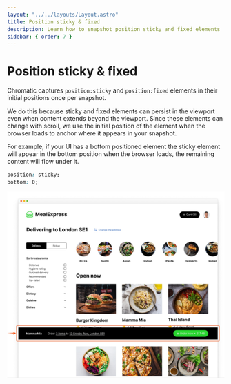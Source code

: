 ```yaml
---
layout: "../../layouts/Layout.astro"
title: Position sticky & fixed
description: Learn how to snapshot position sticky and fixed elements
sidebar: { order: 7 }
---
```


# Position sticky & fixed

Chromatic captures `position:sticky` and `position:fixed` elements in their initial positions once per snapshot.

We do this because sticky and fixed elements can persist in the viewport even when content extends beyond the viewport. Since these elements can change with scroll, we use the initial position of the element when the browser loads to anchor where it appears in your snapshot.

For example, if your UI has a bottom positioned element the sticky element will appear in the bottom position when the browser loads, the remaining content will flow under it.

```css
position: sticky;
bottom: 0;
```

![Position sticky snapshots](../../images/position-sticky-fixed.jpg)
